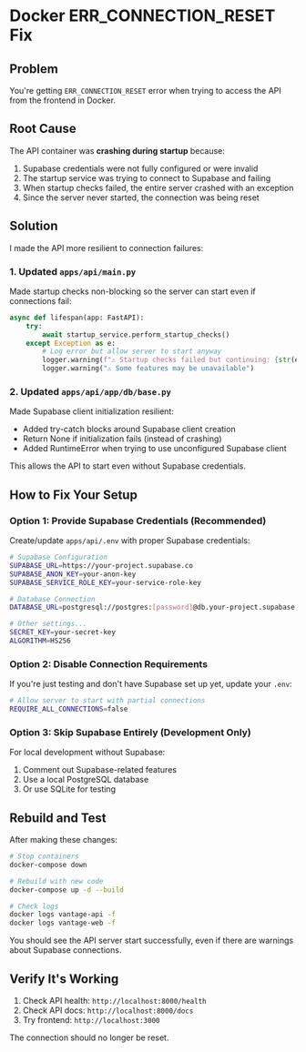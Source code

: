 # Docker ERR_CONNECTION_RESET Fix

## Problem

You're getting `ERR_CONNECTION_RESET` error when trying to access the API from the frontend in Docker.

## Root Cause

The API container was **crashing during startup** because:

1. Supabase credentials were not fully configured or were invalid
2. The startup service was trying to connect to Supabase and failing
3. When startup checks failed, the entire server crashed with an exception
4. Since the server never started, the connection was being reset

## Solution

I made the API more resilient to connection failures:

### 1. **Updated `apps/api/main.py`**

Made startup checks non-blocking so the server can start even if connections fail:

```python
async def lifespan(app: FastAPI):
    try:
        await startup_service.perform_startup_checks()
    except Exception as e:
        # Log error but allow server to start anyway
        logger.warning(f"⚠️ Startup checks failed but continuing: {str(e)}")
        logger.warning("⚠️ Some features may be unavailable")
```

### 2. **Updated `apps/api/app/db/base.py`**

Made Supabase client initialization resilient:

- Added try-catch blocks around Supabase client creation
- Return None if initialization fails (instead of crashing)
- Added RuntimeError when trying to use unconfigured Supabase client

This allows the API to start even without Supabase credentials.

## How to Fix Your Setup

### Option 1: Provide Supabase Credentials (Recommended)

Create/update `apps/api/.env` with proper Supabase credentials:

```bash
# Supabase Configuration
SUPABASE_URL=https://your-project.supabase.co
SUPABASE_ANON_KEY=your-anon-key
SUPABASE_SERVICE_ROLE_KEY=your-service-role-key

# Database Connection
DATABASE_URL=postgresql://postgres:[password]@db.your-project.supabase.co:5432/postgres

# Other settings...
SECRET_KEY=your-secret-key
ALGORITHM=HS256
```

### Option 2: Disable Connection Requirements

If you're just testing and don't have Supabase set up yet, update your `.env`:

```bash
# Allow server to start with partial connections
REQUIRE_ALL_CONNECTIONS=false
```

### Option 3: Skip Supabase Entirely (Development Only)

For local development without Supabase:

1. Comment out Supabase-related features
2. Use a local PostgreSQL database
3. Or use SQLite for testing

## Rebuild and Test

After making these changes:

```bash
# Stop containers
docker-compose down

# Rebuild with new code
docker-compose up -d --build

# Check logs
docker logs vantage-api -f
docker logs vantage-web -f
```

You should see the API server start successfully, even if there are warnings about Supabase connections.

## Verify It's Working

1. Check API health: `http://localhost:8000/health`
2. Check API docs: `http://localhost:8000/docs`
3. Try frontend: `http://localhost:3000`

The connection should no longer be reset.
